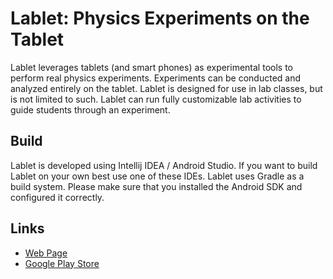 Lablet: Physics Experiments on the Tablet
====

Lablet leverages tablets (and smart phones) as experimental tools to perform real physics experiments. Experiments can be conducted and analyzed entirely on the tablet. Lablet is designed for use in lab classes, but is not limited to such. Lablet can run fully customizable lab activities to guide students through an experiment.

Build
----
Lablet is developed using Intellij IDEA / Android Studio. If you want to build Lablet on your own best use one of these IDEs. Lablet uses Gradle as a build system. Please make sure that you installed the Android SDK and configured it correctly.

Links
----

* [Web Page](http://lablet.auckland.ac.nz/)
* [Google Play Store](https://play.google.com/store/apps/details?id=nz.ac.auckland.lablet)

